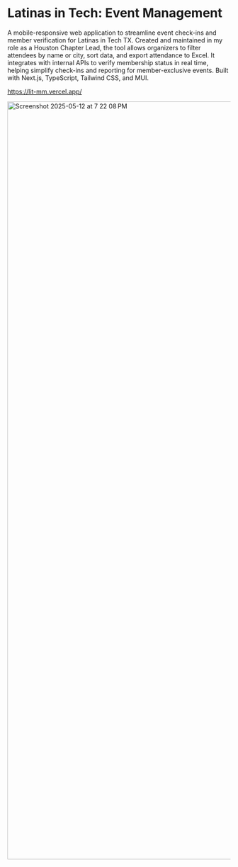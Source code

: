 # Latinas in Tech: Event Management

A mobile-responsive web application to streamline event check-ins and member verification for Latinas in Tech TX. Created and maintained in my role as a Houston Chapter Lead, the tool allows organizers to filter attendees by name or city, sort data, and export attendance to Excel. It integrates with internal APIs to verify membership status in real time, helping simplify check-ins and reporting for member-exclusive events. Built with Next.js, TypeScript, Tailwind CSS, and MUI.

https://lit-mm.vercel.app/

<img width="1712" alt="Screenshot 2025-05-12 at 7 22 08 PM" src="https://github.com/user-attachments/assets/04d509a3-f2d1-4adb-9e1c-f1f838e8514b" />
